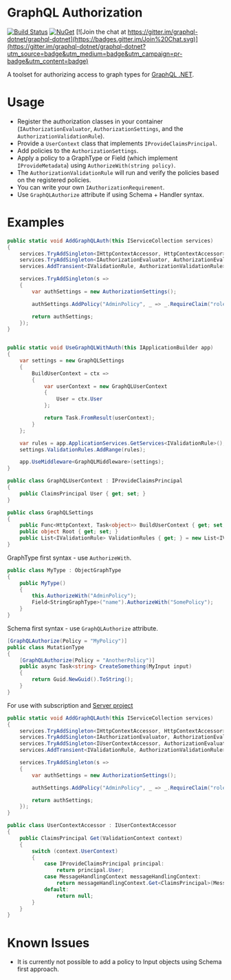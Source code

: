 # GraphQL Authorization

[![Build Status](https://ci.appveyor.com/api/projects/status/github/graphql-dotnet/authorization?branch=master&svg=true)](https://ci.appveyor.com/project/graphql-dotnet-ci/authorization)
[![NuGet](https://img.shields.io/nuget/v/GraphQL.Authorization.svg)](https://www.nuget.org/packages/GraphQL.Authorization/)
[![Join the chat at https://gitter.im/graphql-dotnet/graphql-dotnet](https://badges.gitter.im/Join%20Chat.svg)](https://gitter.im/graphql-dotnet/graphql-dotnet?utm_source=badge&utm_medium=badge&utm_campaign=pr-badge&utm_content=badge)

A toolset for authorizing access to graph types for [GraphQL .NET](https://github.com/graphql-dotnet/graphql-dotnet).

# Usage

* Register the authorization classes in your container (`IAuthorizationEvaluator`, `AuthorizationSettings`, and the `AuthorizationValidationRule`).
* Provide a `UserContext` class that implements `IProvideClaimsPrincipal`.
* Add policies to the `AuthorizationSettings`.
* Apply a policy to a GraphType or Field (which implement `IProvideMetadata`) using `AuthorizeWith(string policy)`.
* The `AuthorizationValidationRule` will run and verify the policies based on the registered policies.
* You can write your own `IAuthorizationRequirement`.
* Use `GraphQLAuthorize` attribute if using Schema + Handler syntax.

# Examples

```csharp
public static void AddGraphQLAuth(this IServiceCollection services)
{
    services.TryAddSingleton<IHttpContextAccessor, HttpContextAccessor>();
    services.TryAddSingleton<IAuthorizationEvaluator, AuthorizationEvaluator>();
    services.AddTransient<IValidationRule, AuthorizationValidationRule>();

    services.TryAddSingleton(s =>
    {
        var authSettings = new AuthorizationSettings();

        authSettings.AddPolicy("AdminPolicy", _ => _.RequireClaim("role", "Admin"));

        return authSettings;
    });
}


public static void UseGraphQLWithAuth(this IApplicationBuilder app)
{
    var settings = new GraphQLSettings
    {
        BuildUserContext = ctx =>
        {
            var userContext = new GraphQLUserContext
            {
                User = ctx.User
            };

            return Task.FromResult(userContext);
        }
    };

    var rules = app.ApplicationServices.GetServices<IValidationRule>();
    settings.ValidationRules.AddRange(rules);

    app.UseMiddleware<GraphQLMiddleware>(settings);
}

public class GraphQLUserContext : IProvideClaimsPrincipal
{
    public ClaimsPrincipal User { get; set; }
}

public class GraphQLSettings
{
    public Func<HttpContext, Task<object>> BuildUserContext { get; set; }
    public object Root { get; set; }
    public List<IValidationRule> ValidationRules { get; } = new List<IValidationRule>();
}
```

GraphType first syntax - use `AuthorizeWith`.

```csharp
public class MyType : ObjectGraphType
{
    public MyType()
    {
        this.AuthorizeWith("AdminPolicy");
        Field<StringGraphType>("name").AuthorizeWith("SomePolicy");
    }
}
```

Schema first syntax - use `GraphQLAuthorize` attribute.

```csharp
[GraphQLAuthorize(Policy = "MyPolicy")]
public class MutationType
{
    [GraphQLAuthorize(Policy = "AnotherPolicy")]
    public async Task<string> CreateSomething(MyInput input)
    {
        return Guid.NewGuid().ToString();
    }
}
```

For use with subscription and [Server project](https://github.com/graphql-dotnet/server)

```csharp
public static void AddGraphQLAuth(this IServiceCollection services)
{
    services.TryAddSingleton<IHttpContextAccessor, HttpContextAccessor>();
    services.TryAddSingleton<IAuthorizationEvaluator, AuthorizationEvaluator>();
    services.TryAddSingleton<IUserContextAccessor, AuthorizationEvaluator>();
    services.AddTransient<IValidationRule, AuthorizationValidationRule>();

    services.TryAddSingleton(s =>
    {
        var authSettings = new AuthorizationSettings();

        authSettings.AddPolicy("AdminPolicy", _ => _.RequireClaim("role", "Admin"));

        return authSettings;
    });
}

public class UserContextAccessor : IUserContextAccessor
{
    public ClaimsPrincipal Get(ValidationContext context)
    {
        switch (context.UserContext)
        {
            case IProvideClaimsPrincipal principal:
                return principal.User;
            case MessageHandlingContext messageHandlingContext:
                return messageHandlingContext.Get<ClaimsPrincipal>(MessageHandlingContextUserListener.USER_PROPERTY);
            default:
                return null;
        }
    }
}
```

# Known Issues

- It is currently not possible to add a policy to Input objects using Schema first approach.
